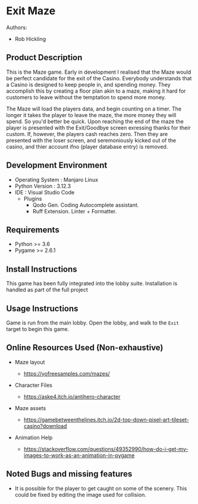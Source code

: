 Exit Maze
=========

Authors: 
- Rob Hickling

Product Description
-------------------

This is the Maze game. Early in development I realised that the Maze would be perfect candidate for the exit of the Casino. Everybody understands that a Casino is designed to keep people in, and spending money. They accomplish this by creating a floor plan akin to a maze, making it hard for customers to leave without the temptation to spend more money. 

The Maze will load the players data, and begin counting on a timer. The longer it takes the player to leave the maze, the more money they will spend. So you'd better be quick. Upon reaching the end of the maze the player is presented with the Exit/Goodbye screen exressing thanks for their custom. If, however, the players cash reaches zero. Then they are presented with the loser screen, and seremoniously kicked out of the casino, and thier account ifno (player database entry) is removed.


Development Environment
-----------------------

- Operating System : Manjaro Linux 
- Python Version : 3.12.3
- IDE : Visual Studio Code
    - Plugins
        - Qodo Gen. Coding Autocomplete assistant.
        - Ruff Extension. Linter + Formatter.


Requirements
------------

- Python >= 3.6
- Pygame >= 2.6.1

Install Instructions
--------------------

This game has been fully integrated into the lobby suite.
Installation is handled as part of the full project

Usage Instructions
------------------

Game is run from the main lobby. 
Open the lobby, and walk to the `Exit` target to begin this game.


Online Resources Used (Non-exhaustive)
--------------------------------------

- Maze layout
    - https://yofreesamples.com/mazes/

- Character Files
    - https://aske4.itch.io/antihero-character

- Maze assets
    - https://gamebetweenthelines.itch.io/2d-top-down-pixel-art-tileset-casino?download

- Animation Help
    - https://stackoverflow.com/questions/49352990/how-do-i-get-my-images-to-work-as-an-animation-in-pygame

    
 
Noted Bugs and missing features
-------------------------------

- It is possible for the player to get caught on some of the scenery. This could be fixed by editing the image used for collision.
    
